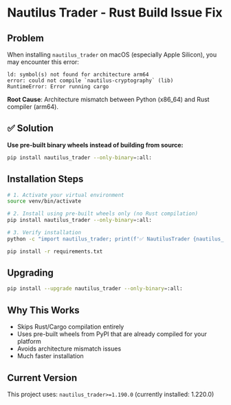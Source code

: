 # Nautilus Trader - Rust Build Issue Fix

## Problem

When installing `nautilus_trader` on macOS (especially Apple Silicon), you may encounter this error:

```
ld: symbol(s) not found for architecture arm64
error: could not compile `nautilus-cryptography` (lib)
RuntimeError: Error running cargo
```

**Root Cause**: Architecture mismatch between Python (x86_64) and Rust compiler (arm64).

## ✅ Solution

**Use pre-built binary wheels instead of building from source:**

```bash
pip install nautilus_trader --only-binary=:all:
```

## Installation Steps

```bash
# 1. Activate your virtual environment
source venv/bin/activate

# 2. Install using pre-built wheels only (no Rust compilation)
pip install nautilus_trader --only-binary=:all:

# 3. Verify installation
python -c "import nautilus_trader; print(f'✅ NautilusTrader {nautilus_trader.__version__}')"

pip install -r requirements.txt
```

## Upgrading

```bash
pip install --upgrade nautilus_trader --only-binary=:all:
```

## Why This Works

- Skips Rust/Cargo compilation entirely
- Uses pre-built wheels from PyPI that are already compiled for your platform
- Avoids architecture mismatch issues
- Much faster installation

## Current Version

This project uses: `nautilus_trader>=1.190.0` (currently installed: 1.220.0)


